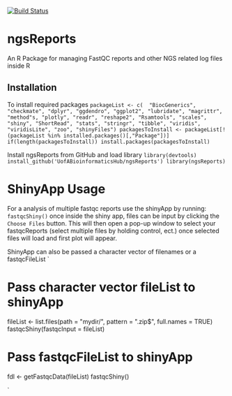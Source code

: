 [![Build Status](https://travis-ci.org/UofABioinformaticsHub/ngsReports.svg?branch=master)](https://travis-ci.org/UofABioinformaticsHub/ngsReports)

# ngsReports

An R Package for managing FastQC reports and other NGS related log files inside R

## Installation
To install required packages 
`
packageList <- c(  "BiocGenerics", "checkmate", "dplyr", "ggdendro", "ggplot2",
"lubridate", "magrittr", "method"s, "plotly", "readr", "reshape2", "Rsamtools",
"scales", "shiny", "ShortRead", "stats", "stringr", "tibble", "viridis", "viridisLite",
"zoo", "shinyFiles")
packagesToInstall <- packageList[!(packageList %in% installed.packages()[,"Package"])]
if(length(packagesToInstall)) install.packages(packagesToInstall)
`

Install ngsReports from GitHub and load library
`
library(devtools)
install_github('UofABioinformaticsHub/ngsReports')
library(ngsReports)
`

# ShinyApp Usage 
For a analysis of multiple fastqc reports use the shinyApp by running:
`fastqcShiny()`
once inside the shiny app, files can be input by clicking the `Choose Files` button.
This will then open a pop-up window to select your fastqcReports (select multiple files by holding control, ect.) 
once selected files will load and first plot will appear.

ShinyApp can also be passed a character vector of filenames or a fastqcFileList
`
# Pass character vector fileList to shinyApp
 fileList <- list.files(path = "mydir/", pattern = ".zip$", full.names = TRUE)
 fastqcShiny(fastqcInput = fileList)
 
# Pass fastqcFileList to shinyApp
 fdl <- getFastqcData(fileList)
 fastqcShiny()
 
 `




